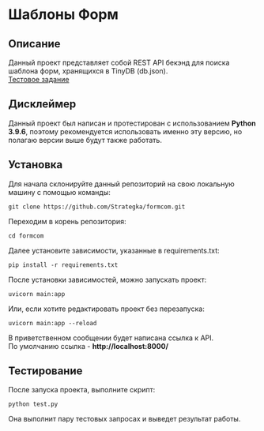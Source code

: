 # Шаблоны Форм
## Описание
Данный проект представляет собой REST API бекэнд для поиска шаблона форм, хранящихся в TinyDB (db.json).  
[Тестовое задание](https://docs.google.com/document/d/1fMFwPBs53xzcrltEFOpEG4GWTaQ-5jvVLrNT6_hmC7I/edit#)
## Дисклеймер
Данный проект был написан и протестирован с использованием **Python 3.9.6**, поэтому рекомендуется использовать именно эту версию, но полагаю версии выше будут также работать.  
## Установка
Для начала склонируйте данный репозиторий на свою локальную машину с помощью команды:
```
git clone https://github.com/Strategka/formcom.git
```
Переходим в корень репозитория:
```
cd formcom
```
Далее установите зависимости, указанные в requirements.txt:  
```
pip install -r requirements.txt
```
После установки зависимостей, можно запускать проект:
```
uvicorn main:app
```
Или, если хотите редактировать проект без перезапуска:
```
uvicorn main:app --reload
```
В приветственном сообщении будет написана ссылка к API.  
По умолчанию ссылка - **http://localhost:8000/**
## Тестирование
После запуска проекта, выполните скрипт:
```
python test.py
```
Она выполнит пару тестовых запросах и выведет результат работы.  
